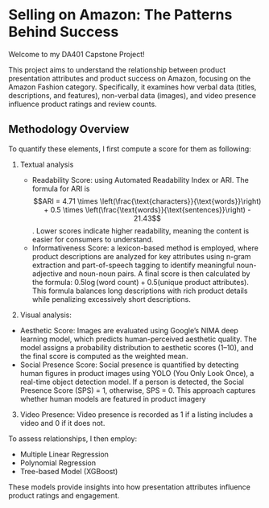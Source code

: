 # Selling on Amazon: The Patterns Behind Success
Welcome to my DA401 Capstone Project!

This project aims to understand the relationship between product presentation attributes and product success on Amazon, focusing on the Amazon Fashion category. Specifically, it examines how verbal data (titles, descriptions, and features), non-verbal data (images), and video presence influence product ratings and review counts. 
## Methodology Overview
To quantify these elements, I first compute a score for them as following: 
1. Textual analysis
    - Readability Score: using Automated Readability Index or ARI. The formula for ARI is $$ARI = 4.71 \times \left(\frac{\text{characters}}{\text{words}}\right) + 0.5 \times \left(\frac{\text{words}}{\text{sentences}}\right) - 21.43$$. Lower scores indicate higher readability, meaning the content is easier for consumers to understand.
    - Informativeness Score: a lexicon-based method is employed, where product descriptions are analyzed for key attributes using n-gram extraction and part-of-speech tagging to identify meaningful noun-adjective and noun-noun pairs. A final score is then calculated by the formula: $0.5 \log(\text{word count}) + 0.5 (\text{unique product attributes})$. This formula balances long descriptions with rich product details while penalizing excessively short descriptions.

2. Visual analysis:
  - Aesthetic Score: Images are evaluated using Google’s NIMA deep learning model, which predicts human-perceived aesthetic quality.
The model assigns a probability distribution to aesthetic scores (1–10), and the final score is computed as the weighted mean.
  - Social Presence Score: Social presence is quantified by detecting human figures in product images using YOLO (You Only Look Once), a real-time object detection model. If a person is detected, the Social Presence Score (SPS) = 1, otherwise, SPS = 0. This approach captures whether human models are featured in product imagery

3. Video Presence: Video presence is recorded as 1 if a listing includes a video and 0 if it does not.

To assess relationships, I then employ:
- Multiple Linear Regression
- Polynomial Regression
- Tree-based Model (XGBoost)

These models provide insights into how presentation attributes influence product ratings and engagement.
